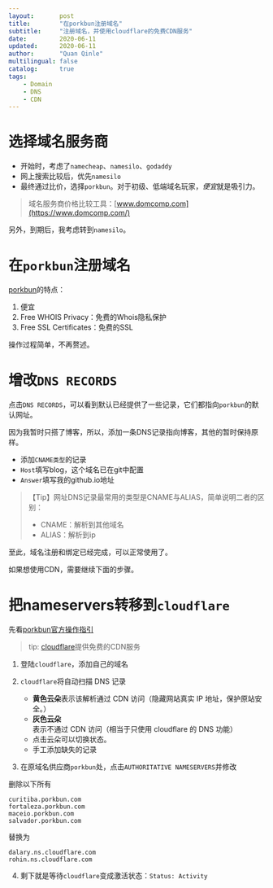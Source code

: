 ```yaml
---
layout:       post
title:        "在porkbun注册域名"
subtitle:     "注册域名，并使用cloudflare的免费CDN服务"
date:         2020-06-11
updated:      2020-06-11
author:       "Quan Qinle"
multilingual: false
catalog:      true
tags:
    - Domain
    - DNS
    - CDN
---
```


# 选择域名服务商

+ 开始时，考虑了`namecheap`、`namesilo`、`godaddy`
+ 网上搜索比较后，优先`namesilo`
+ 最终通过比价，选择`porkbun`。对于初级、低端域名玩家，*便宜*就是吸引力。

<!-- more -->

> 域名服务商价格比较工具：[www.domcomp.com](https://www.domcomp.com/)

另外，到期后，我考虑转到`namesilo`。

# 在`porkbun`注册域名

[porkbun](https://porkbun.com/)的特点：
1. 便宜
2. Free WHOIS Privacy：免费的Whois隐私保护
3. Free SSL Certificates：免费的SSL

操作过程简单，不再赘述。

# 增改`DNS RECORDS`

点击`DNS RECORDS`，可以看到默认已经提供了一些记录，它们都指向`porkbun`的默认网址。

因为我暂时只搭了博客，所以，添加一条DNS记录指向博客，其他的暂时保持原样。

+ 添加`CNAME类型`的记录
+ `Host`填写blog，这个域名已在git中配置
+ `Answer`填写我的github.io地址

> 【Tip】网址DNS记录最常用的类型是CNAME与ALIAS，简单说明二者的区别：
> + CNAME：解析到其他域名
> + ALIAS：解析到ip

至此，域名注册和绑定已经完成，可以正常使用了。

如果想使用CDN，需要继续下面的步骤。

# 把nameservers转移到`cloudflare`

先看[porkbun官方操作指引](https://kb.porkbun.com/article/22-how-to-change-your-nameservers)

> tip: [cloudflare](https://dash.cloudflare.com/)提供免费的CDN服务

1. 登陆`cloudflare`，添加自己的域名

2. `cloudflare`将自动扫描 DNS 记录
    + **黄色云朵**表示该解析通过 CDN 访问（隐藏网站真实 IP 地址，保护原站安全。）
    + **灰色云朵**表示不通过 CDN 访问（相当于只使用 cloudflare 的 DNS 功能）
    + 点击云朵可以切换状态。
    + 手工添加缺失的记录

3. 在原域名供应商`porkbun`处，点击`AUTHORITATIVE NAMESERVERS`并修改

删除以下所有
```
curitiba.porkbun.com
fortaleza.porkbun.com
maceio.porkbun.com
salvador.porkbun.com
```

替换为
```
dalary.ns.cloudflare.com
rohin.ns.cloudflare.com
```

4. 剩下就是等待`cloudflare`变成激活状态：`Status: Activity`